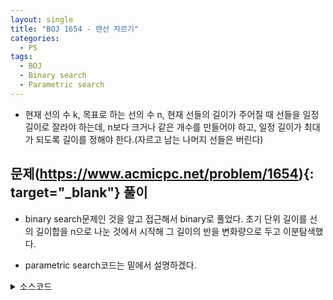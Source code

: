 ```yaml
---
layout: single
title: "BOJ 1654 - 랜선 자르기"
categories:
  - PS
tags:
  - BOJ
  - Binary search
  - Parametric search
---
```

- 현재 선의 수 k, 목표로 하는 선의 수 n, 현재 선들의 길이가 주어질 때 선들을 일정 길이로 잘라야 하는데, n보다 크거나 같은 개수를 만들어야 하고, 일정 길이가 최대가 되도록 길이를 정해야 한다.(자르고 남는 나머지 선들은 버린다)

## 문제(https://www.acmicpc.net/problem/1654){: target="_blank"} 풀이
- binary search문제인 것을 알고 접근해서 binary로 풀었다. 초기 단위 길이를 선의 길이합을 n으로 나눈 것에서 시작해 그 길이의 반을 변화량으로 두고 이분탐색했다.

- parametric search코드는 밑에서 설명하겠다.

<details markdown="1">
<summary>소스코드</summary>
```cpp
//binary search(?)
#include<bits/stdc++.h>
using namespace std;
typedef vector<int> vi;
typedef long long int lld;

int main()
{
	ios::sync_with_stdio(false);
	cin.tie(0);
	lld n, k, p=0;
	cin>>k>>n;
	vi l(k);
	for(int i=0;i<k;i++){
		cin>>l[i];
		p+=l[i];
	}
	p/=n;
	lld cnt=0, delta=p/2;
	if(p!=1 && p&1) delta++;
	while(delta>0){
		for(lld i:l) cnt+=i/p;
		if(n>cnt) p-=delta;
		else p+=delta;
		if(delta!=1 && delta&1) delta++;
		delta/=2;
		cnt=0;
	}
	for(lld i:l) cnt+=i/p;
	if(cnt<n) p--;
	cout<<p;
	return 0;
}

//parametric search
#include<bits/stdc++.h>
using namespace std;
typedef vector<int> vi;
typedef long long int lld;

int main()
{
	ios::sync_with_stdio(false);
	cin.tie(0);
	lld n, k, cnt=0;
	cin>>k>>n;
	vi li(k);
	for(int i=0;i<k;i++) cin>>li[i];
	lld l=1, r=1<<31-1, m;
	while(l<=r){
		m=(l+r)/2;
		for(lld i:li) cnt+=i/m;
		if(n>cnt) r=m-1;
		else l=m+1;
		cnt=0;
	}
	printf("%d", l-1);
	return 0;
}
```
</details>

## 풀고나서
- 처음 이분탐색을 할 때부터 애매한 점이 있었다. 홀수일 때 변화량의 처리와 변화량을 더할 때도 있고 뺄 때도 있어서 헷갈렸다. 풀고나서 맞은 사람들의 코드를 보면서 parametric search가 딱 들어맞는 풀이라는 것을 알게 되었다. 코드도 정말 간단해진다.

- binary search와 탐색 원리는 같은데 정확한 값을 찾는게 중요한게 아닌(존재 여부 등), 최적화시켜야하는(특정 값에 가장 가깝거나 기준 만족하는 것중 가장 큰 것 등등) 문제에 대해 parametric search를 효과적으로 사용할 수 있는 것 같다.

- bits/stdc++.h를 사용했는데 직접 헤더들을 정의하는 것에 비해 컴파일이 되게 오래걸린다.